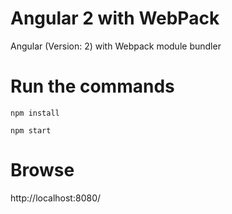 # Angular 2 with WebPack
Angular (Version: 2) with Webpack module bundler


# Run the commands

`npm install`

`npm start`

# Browse
http://localhost:8080/
